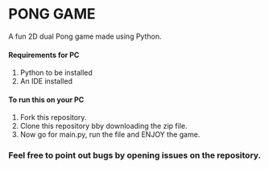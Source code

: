 # PONG GAME

A fun 2D dual Pong game made using Python.

#### Requirements for PC
1. Python to be installed 
2. An IDE installed 

#### To run this on your PC
1. Fork this repository.
2. Clone this repository bby downloading the zip file.
3. Now go for main.py, run the file and ENJOY the game.


### Feel free to point out bugs by opening issues on the repository.
